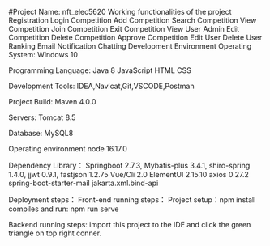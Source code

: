 #Project Name: nft_elec5620
Working functionalities of the project
Registration
Login
Competition
Add Competition
Search Competition
View Competition
Join Competition
Exit Competition
View User
Admin
Edit Competition
Delete Competition
Approve Competition
Edit User
Delete User
Ranking
Email
Notification
Chatting
Development Environment
Operating System: Windows 10

Programming Language:
Java 8 JavaScript HTML CSS

Development Tools:
IDEA,Navicat,Git,VSCODE,Postman

Project Build:
Maven 4.0.0

Servers:
Tomcat 8.5

Database:
MySQL8

Operating environment
node 16.17.0

Dependency Library：
Springboot 2.7.3, Mybatis-plus 3.4.1, shiro-spring 1.4.0, jjwt 0.9.1, fastjson 1.2.75 Vue/Cli 2.0 ElementUI 2.15.10 axios 0.27.2 spring-boot-starter-mail jakarta.xml.bind-api

Deployment steps：
Front-end running steps：
Project setup：npm install compiles and run: npm run serve

Backend running steps:
import this project to the IDE and click the green triangle on top right conner.
